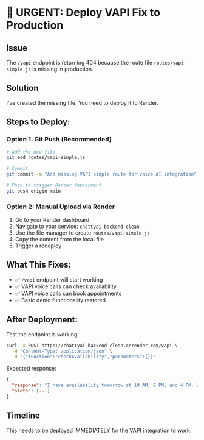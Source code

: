 # 🚨 URGENT: Deploy VAPI Fix to Production

## Issue
The `/vapi` endpoint is returning 404 because the route file `routes/vapi-simple.js` is missing in production.

## Solution
I've created the missing file. You need to deploy it to Render.

## Steps to Deploy:

### Option 1: Git Push (Recommended)
```bash
# Add the new file
git add routes/vapi-simple.js

# Commit
git commit -m "Add missing VAPI simple route for voice AI integration"

# Push to trigger Render deployment
git push origin main
```

### Option 2: Manual Upload via Render
1. Go to your Render dashboard
2. Navigate to your service: `chattyai-backend-clean`
3. Use the file manager to create `routes/vapi-simple.js`
4. Copy the content from the local file
5. Trigger a redeploy

## What This Fixes:
- ✅ `/vapi` endpoint will start working
- ✅ VAPI voice calls can check availability
- ✅ VAPI voice calls can book appointments
- ✅ Basic demo functionality restored

## After Deployment:
Test the endpoint is working:
```bash
curl -X POST https://chattyai-backend-clean.onrender.com/vapi \
  -H "Content-Type: application/json" \
  -d '{"function":"checkAvailability","parameters":{}}'
```

Expected response:
```json
{
  "response": "I have availability tomorrow at 10 AM, 2 PM, and 4 PM. Which time works best for you?",
  "slots": [...]
}
```

## Timeline
This needs to be deployed IMMEDIATELY for the VAPI integration to work. 